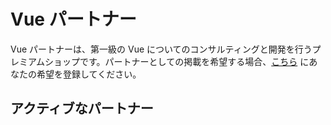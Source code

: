 # Vue パートナー

Vue パートナーは、第一級の Vue についてのコンサルティングと開発を行うプレミアムショップです。パートナーとしての掲載を希望する場合、[こちら](https://airtable.com/shrCQhat57SApJI2l) にあなたの希望を登録してください。

## アクティブなパートナー

<community-partners-index/>
